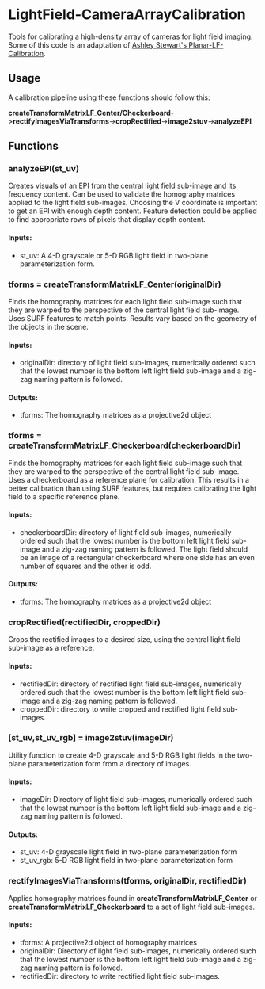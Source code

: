 # LightField-CameraArrayCalibration
Tools for calibrating a high-density array of cameras for light field imaging. Some of this code is an adaptation of [Ashley Stewart's Planar-LF-Calibration](https://github.com/astewartau/Planar-LF-Calibration).

## Usage
A calibration pipeline using these functions should follow this:

**createTransformMatrixLF_Center/Checkerboard**->**rectifyImagesViaTransforms**->**cropRectified**->**image2stuv**->**analyzeEPI**

## Functions

### analyzeEPI(st_uv)
Creates visuals of an EPI from the central light field sub-image and its frequency content. Can be used to validate the homography matrices applied to the light field sub-images. Choosing the V coordinate is important to get an EPI with enough depth content. Feature detection could be applied to find appropriate rows of pixels that display depth content.

#### Inputs:
* st_uv: A 4-D grayscale or 5-D RGB light field in two-plane parameterization form.

### tforms = createTransformMatrixLF_Center(originalDir)
Finds the homography matrices for each light field sub-image such that they are warped to the perspective of the central light field sub-image. Uses SURF features to match points. Results vary based on the geometry of the objects in the scene.

#### Inputs:
* originalDir: directory of light field sub-images, numerically ordered such that the lowest number is the bottom left light field sub-image and a zig-zag naming pattern is followed.

#### Outputs:
* tforms: The homography matrices as a projective2d object

### tforms = createTransformMatrixLF_Checkerboard(checkerboardDir)
Finds the homography matrices for each light field sub-image such that they are warped to the perspective of the central light field sub-image. Uses a checkerboard as a reference plane for calibration. This results in a better calibration than using SURF features, but requires calibrating the light field to a specific reference plane. 

#### Inputs:
* checkerboardDir: directory of light field sub-images, numerically ordered such that the lowest number is the bottom left light field sub-image and a zig-zag naming pattern is followed. The light field should be an image of a rectangular checkerboard where one side has an even number of squares and the other is odd.

#### Outputs:
* tforms: The homography matrices as a projective2d object

### cropRectified(rectifiedDir, croppedDir)
Crops the rectified images to a desired size, using the central light field sub-image as a reference.

#### Inputs:
* rectifiedDir: directory of rectified light field sub-images, numerically ordered such that the lowest number is the bottom left light field sub-image and a zig-zag naming pattern is followed.
* croppedDir: directory to write cropped and rectified light field sub-images.

### [st_uv,st_uv_rgb] = image2stuv(imageDir)
Utility function to create 4-D grayscale and 5-D RGB light fields in the two-plane parameterization form from a directory of images.

#### Inputs:
* imageDir: Directory of light field sub-images, numerically ordered such that the lowest number is the bottom left light field sub-image and a zig-zag naming pattern is followed.

#### Outputs:
* st_uv: 4-D grayscale light field in two-plane parameterization form
* st_uv_rgb: 5-D RGB light field in two-plane parameterization form

### rectifyImagesViaTransforms(tforms, originalDir, rectifiedDir)
Applies homography matrices found in **createTransformMatrixLF_Center** or **createTransformMatrixLF_Checkerboard** to a set of light field sub-images.

#### Inputs:
* tforms: A projective2d object of homography matrices
* originalDir: Directory of light field sub-images, numerically ordered such that the lowest number is the bottom left light field sub-image and a zig-zag naming pattern is followed.
* rectifiedDir: directory to write rectified light field sub-images.
